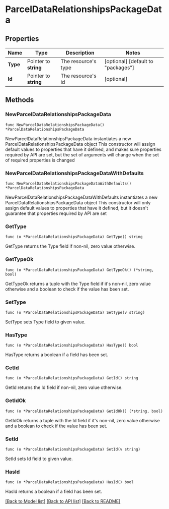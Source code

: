 # ParcelDataRelationshipsPackageData

## Properties

Name | Type | Description | Notes
------------ | ------------- | ------------- | -------------
**Type** | Pointer to **string** | The resource&#39;s type | [optional] [default to "packages"]
**Id** | Pointer to **string** | The resource&#39;s id | [optional] 

## Methods

### NewParcelDataRelationshipsPackageData

`func NewParcelDataRelationshipsPackageData() *ParcelDataRelationshipsPackageData`

NewParcelDataRelationshipsPackageData instantiates a new ParcelDataRelationshipsPackageData object
This constructor will assign default values to properties that have it defined,
and makes sure properties required by API are set, but the set of arguments
will change when the set of required properties is changed

### NewParcelDataRelationshipsPackageDataWithDefaults

`func NewParcelDataRelationshipsPackageDataWithDefaults() *ParcelDataRelationshipsPackageData`

NewParcelDataRelationshipsPackageDataWithDefaults instantiates a new ParcelDataRelationshipsPackageData object
This constructor will only assign default values to properties that have it defined,
but it doesn't guarantee that properties required by API are set

### GetType

`func (o *ParcelDataRelationshipsPackageData) GetType() string`

GetType returns the Type field if non-nil, zero value otherwise.

### GetTypeOk

`func (o *ParcelDataRelationshipsPackageData) GetTypeOk() (*string, bool)`

GetTypeOk returns a tuple with the Type field if it's non-nil, zero value otherwise
and a boolean to check if the value has been set.

### SetType

`func (o *ParcelDataRelationshipsPackageData) SetType(v string)`

SetType sets Type field to given value.

### HasType

`func (o *ParcelDataRelationshipsPackageData) HasType() bool`

HasType returns a boolean if a field has been set.

### GetId

`func (o *ParcelDataRelationshipsPackageData) GetId() string`

GetId returns the Id field if non-nil, zero value otherwise.

### GetIdOk

`func (o *ParcelDataRelationshipsPackageData) GetIdOk() (*string, bool)`

GetIdOk returns a tuple with the Id field if it's non-nil, zero value otherwise
and a boolean to check if the value has been set.

### SetId

`func (o *ParcelDataRelationshipsPackageData) SetId(v string)`

SetId sets Id field to given value.

### HasId

`func (o *ParcelDataRelationshipsPackageData) HasId() bool`

HasId returns a boolean if a field has been set.


[[Back to Model list]](../README.md#documentation-for-models) [[Back to API list]](../README.md#documentation-for-api-endpoints) [[Back to README]](../README.md)


